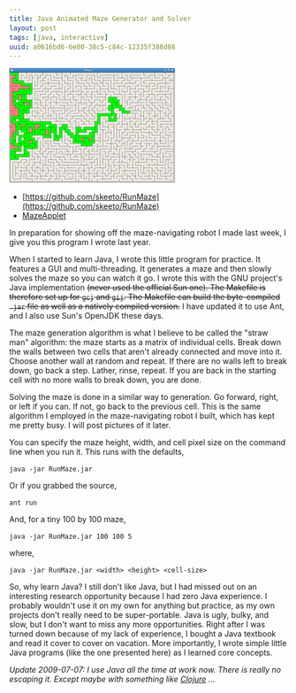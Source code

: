 ```yaml
---
title: Java Animated Maze Generator and Solver
layout: post
tags: [java, interactive]
uuid: a0616bd6-6e00-38c5-c84c-12335f388d88
---
```


![](/img/screenshot/maze-thumb.png)

* [https://github.com/skeeto/RunMaze](https://github.com/skeeto/RunMaze)
* [MazeApplet](http://skeeto.github.com/RunMaze/)

In preparation for showing off the maze-navigating robot I made last
week, I give you this program I wrote last year.

When I started to learn Java, I wrote this little program for
practice. It features a GUI and multi-threading. It generates a maze
and then slowly solves the maze so you can watch it go. I wrote this
with the GNU project's Java implementation <span
style="text-decoration: line-through;">(never used the official Sun
one). The Makefile is therefore set up for <code>gcj</code> and
<code>gij</code>. The Makefile can build the byte-compiled
<code>.jar</code> file as well as a natively compiled version.</span>
I have updated it to use Ant, and I also use Sun's OpenJDK these days.

The maze generation algorithm is what I believe to be called the
"straw man" algorithm: the maze starts as a matrix of individual
cells. Break down the walls between two cells that aren't already
connected and move into it. Choose another wall at random and
repeat. If there are no walls left to break down, go back a
step. Lather, rinse, repeat. If you are back in the starting cell with
no more walls to break down, you are done.

Solving the maze is done in a similar way to generation. Go forward,
right, or left if you can. If not, go back to the previous cell. This
is the same algorithm I employed in the maze-navigating robot I built,
which has kept me pretty busy. I will post pictures of it later.

You can specify the maze height, width, and cell pixel size on the
command line when you run it. This runs with the defaults,

    java -jar RunMaze.jar

Or if you grabbed the source,

    ant run

And, for a tiny 100 by 100 maze,

    java -jar RunMaze.jar 100 100 5

where,

    java -jar RunMaze.jar <width> <height> <cell-size>

So, why learn Java? I still don't like Java, but I had missed out on
an interesting research opportunity because I had zero Java
experience. I probably wouldn't use it on my own for anything but
practice, as my own projects don't really need to be super-portable.
Java is ugly, bulky, and slow, but I don't want to miss any more
opportunities. Right after I was turned down because of my lack of
experience, I bought a Java textbook and read it cover to cover on
vacation. More importantly, I wrote simple little Java programs (like
the one presented here) as I learned core concepts.

*Update 2009-07-07: I use Java all the time at work now. There is
really no escaping it. Except maybe with something like
[Clojure](http://clojure.org/) ...*

